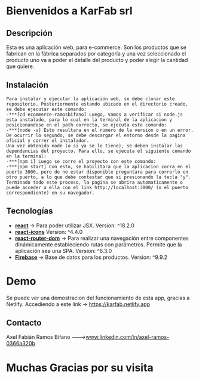 # Bienvenidos a KarFab srl
## Descripción
Esta es una aplicación web, para e-commerce. Son los productos que se fabrican en la fábrica separados por categoría y una vez seleccionado el producto uno va a poder el detalle del producto y poder elegir la cantidad que quiere.
## Instalación
    Para instalar y ejecutar la aplicación web, se debe clonar este repositorio. Posteriormente estando ubicado en el directorio creado, se debe ejecutar este comando:
    -***[cd ecommerce-ramosbifano] Luego, vamos a verificar si node.js esta instalado, para lo cual en la terminal de la aplicacion y posicionandose en el path correcto, se ejecuta este comando:
    -***[node -v] Esto resultara en el numero de la version o en un error. De ocurrir lo segundo, se debe descargar el entorno desde la pagina oficial y correr el instalador.
    Una vez obtenido node (o si ya se lo tiene), se deben instalar las dependencias del proyecto. Para ello, se ejecuta el siguiente comando en la terminal:
    -***[npm i] Luego se corre el proyecto con este comando:
    -***[npm start] Con esto, se habilitara que la aplicacion corra en el puerto 3000, pero de no estar disponible preguntara para correrlo en otro puerto, a lo que debe contestar que si presionando la tecla "y". Terminado todo este proceso, la pagina se abrira automaticamente o puede acceder a ella con el link http://localhost:3000/ (o el puerto correspondiente) en su navegador.
## Tecnologías
 - **[react](https://es.reactjs.org/)** -> Para poder utilizar JSX. Version: ^18.2.0
 - **[react-icons](https://react-icons.github.io/react-icons/)** Version: ^4.4.0
 - **[react-router-dom](https://v5.reactrouter.com/web/guides/quick-start)** -> Para realizar una navegación entre componentes dinámicamente estableciendo rutas con parámetros. Permite que la aplicación sea una SPA. Version: ^6.3.0
 - [**Firebase**](https://firebase.google.com/docs/firestore/quickstart) ->  Base de datos para los productos. Version: ^9.9.2
# Demo
Se puede ver una demostracion del funcionamiento de esta app, gracias a Netlify. Accediendo a este link -> https://karfab.netlify.app
## Contacto
Axel Fabián Ramos Bifano --->www.linkedin.com/in/axel-ramos-0366a320b
# Muchas Gracias por su visita